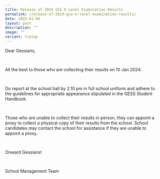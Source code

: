 ```yaml
---
title: Release of 2024 GCE O Level Examination Results
permalink: /release-of-2024-gce-o-level-examination-results/
date: 2025-01-04
layout: post
description: ""
image: ""
variant: tiptap
---
```

<p>Dear Gessians,</p>
<p>&nbsp;</p>
<p>All the best to those who are collecting their results on 10 Jan 2024.&nbsp;</p>
<p>&nbsp;</p>
<p>Do report at the school hall by 2.10 pm in full school uniform and adhere
to the guidelines for appropriate appearance stipulated in the GESS Student
Handbook.</p>
<p>&nbsp;</p>
<p>Those who are unable to collect their results in person, they can appoint
a proxy to collect a physical copy of their results from the school. School
candidates may contact the school for assistance if they are unable to
appoint a proxy.</p>
<p>&nbsp;</p>
<p>Onward Gessians!</p>
<p>&nbsp;</p>
<p>School Management Team</p>
<p></p>
<p></p>